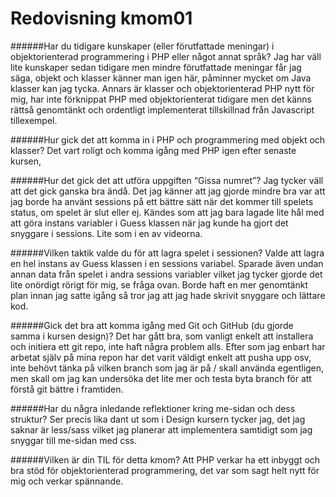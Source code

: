 ---
---
Redovisning kmom01
=========================

######Har du tidigare kunskaper (eller förutfattade meningar) i objektorienterad programmering i PHP eller något annat språk?
Jag har väll lite kunskaper sedan tidigare men mindre förutfattade meningar får jag säga, objekt och klasser känner man igen här, påminner 
mycket om Java klasser kan jag tycka. Annars är klasser och objektorienterad PHP nytt för mig, har inte förknippat PHP 
med objektorienterat tidigare men det känns rättså genomtänkt och ordentligt implementerat tillskillnad från 
Javascript tillexempel.

######Hur gick det att komma in i PHP och programmering med objekt och klasser?
Det vart roligt och komma igång med PHP igen efter senaste kursen, 


######Hur det gick det att utföra uppgiften “Gissa numret”?
Jag tycker väll att det gick ganska bra ändå. Det jag känner att jag gjorde mindre bra var att jag borde ha använt
sessions på ett bättre sätt när det kommer till spelets status, om spelet är slut eller ej. 
Kändes som att jag bara lagade lite hål med att göra instans variabler i Guess klassen när jag kunde ha gjort det 
snyggare i sessions. Lite som i en av videorna.


######Vilken taktik valde du för att lagra spelet i sessionen?
Valde att lagra en hel instans av Guess klassen i en sessions variabel. Sparade även undan annan data från spelet 
i andra sessions variabler vilket jag tycker gjorde det lite onördigt rörigt för mig, se fråga ovan.
Borde haft en mer genomtänkt plan innan jag satte igång så tror jag att jag hade skrivit snyggare och lättare kod.


######Gick det bra att komma igång med Git och GitHub (du gjorde samma i kursen design)?
Det har gått bra, som vanligt enkelt att installera och initiera ett git repo, inte haft några problem alls.
Efter som jag enbart har arbetat själv på mina repon har det varit väldigt enkelt att pusha upp osv, inte behövt tänka
på vilken branch som jag är på / skall använda egentligen, men skall om jag kan undersöka det lite mer och testa byta
 branch för att förstå git bättre i framtiden. 


######Har du några inledande reflektioner kring me-sidan och dess struktur?
Ser precis lika dant ut som i Design kursern tycker jag, det jag saknar är less/sass vilket jag planerar att
implementera samtidigt som jag snyggar till me-sidan med css.

######Vilken är din TIL för detta kmom?
Att PHP verkar ha ett inbyggt och bra stöd för objektorienterad programmering, det var som sagt helt nytt för mig och 
verkar spännande.
